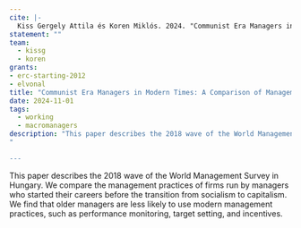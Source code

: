 ```yaml
---
cite: |-
  Kiss Gergely Attila és Koren Miklós. 2024. "Communist Era Managers in Modern Times: A Comparison of Management Skills Across Generations."  Work in progress.
statement: ""
team:
  - kissg
  - koren
grants:
- erc-starting-2012
- elvonal
title: "Communist Era Managers in Modern Times: A Comparison of Management Skills Across Generations"
date: 2024-11-01
tags:
  - working
  - macromanagers
description: "This paper describes the 2018 wave of the World Management Survey in Hungary. We compare the management practices of firms run by managers who started their careers before the transition from socialism to capitalism. We find that older managers are less likely to use modern management practices, such as performance monitoring, target setting, and incentives."
"

---
```


This paper describes the 2018 wave of the World Management Survey in Hungary. We compare the management practices of firms run by managers who started their careers before the transition from socialism to capitalism. We find that older managers are less likely to use modern management practices, such as performance monitoring, target setting, and incentives.